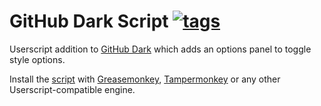 # GitHub Dark Script [![tags](https://img.shields.io/github/tag/StylishThemes/GitHub-Dark-Script.svg?style=flat)](https://github.com/StylishThemes/GitHub-Dark-Script/tags)

Userscript addition to [GitHub Dark](https://github.com/StylishThemes/GitHub-Dark) which adds an options panel to toggle style options.

Install the [script](https://raw.githubusercontent.com/StylishThemes/GitHub-Dark-Script/master/github-dark-script.user.js) with [Greasemonkey](https://addons.mozilla.org/en-US/firefox/addon/greasemonkey/), [Tampermonkey](https://chrome.google.com/webstore/detail/tampermonkey/dhdgffkkebhmkfjojejmpbldmpobfkfo) or any other Userscript-compatible engine.
